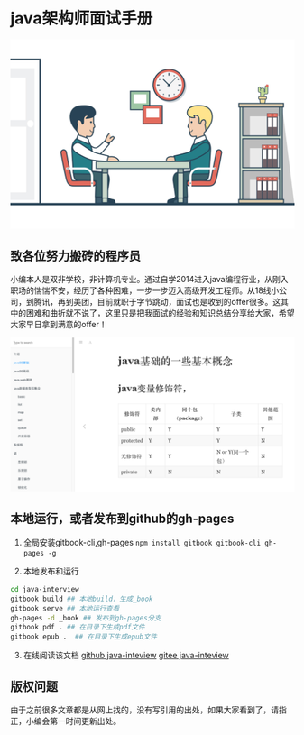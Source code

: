 # java架构师面试手册

![java面试](images/interview.jpeg)

## 致各位努力搬砖的程序员
小编本人是双非学校，非计算机专业。通过自学2014进入java编程行业，从刚入职场的惴惴不安，经历了各种困难，一步一步迈入高级开发工程师。从18线小公司，到腾讯，再到美团，目前就职于字节跳动，面试也是收到的offer很多。这其中的困难和曲折就不说了，这里只是把我面试的经验和知识总结分享给大家，希望大家早日拿到满意的offer！

![书籍截图](images/book.png)

## 本地运行，或者发布到github的gh-pages
1. 全局安装gitbook-cli,gh-pages
`npm install gitbook gitbook-cli gh-pages -g`

2. 本地发布和运行
```bash
cd java-interview
gitbook build ## 本地build，生成_book
gitbook serve ## 本地运行查看
gh-pages -d _book ## 发布到gh-pages分支
gitbook pdf . ## 在目录下生成pdf文件
gitbook epub .  ## 在目录下生成epub文件
```
3. 在线阅读该文档
[github java-inteview](https://maochunguang.github.io/java-interview/)
[gitee java-inteview](https://mcg_dev.gitee.io/java-interview/)

## 版权问题
由于之前很多文章都是从网上找的，没有写引用的出处，如果大家看到了，请指正，小编会第一时间更新出处。